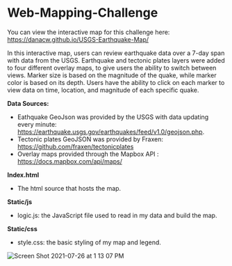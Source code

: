 # Web-Mapping-Challenge

You can view the interactive map for this challenge here: https://danacw.github.io/USGS-Earthquake-Map/

In this interactive map, users can review earthquake data over a 7-day span with data from the USGS. Earthquake and tectonic plates layers were added to four different overlay maps, to give users the ability to switch between views. Marker size is based on the magnitude of the quake, while marker color is based on its depth. Users have the ability to click on each marker to view data on time, location, and magnitude of each specific quake. 

**Data Sources:**
  - Eathquake GeoJson was provided by the USGS with data updating every minute: https://earthquake.usgs.gov/earthquakes/feed/v1.0/geojson.php. 
  - Tectonic plates GeoJSON was provided by Fraxen: https://github.com/fraxen/tectonicplates
  - Overlay maps provided through the Mapbox API : https://docs.mapbox.com/api/maps/ 

**Index.html**
  - The html source that hosts the map.

**Static/js**
  - logic.js: the JavaScript file used to read in my data and build the map.

**Static/css**
  - style.css: the basic styling of my map and legend. 

![Screen Shot 2021-07-26 at 1 13 07 PM](https://user-images.githubusercontent.com/26308909/127052806-353396d2-f473-4d2f-ae1d-76c41d57f3c5.png)
